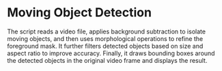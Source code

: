 # Moving Object Detection
 The script reads a video file, applies background subtraction to isolate moving objects, and then uses morphological operations to refine the foreground mask.  It further filters detected objects based on size and aspect ratio to improve accuracy. Finally, it draws bounding boxes around the detected objects in the original video frame and displays the result.
